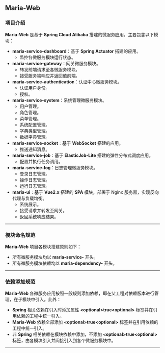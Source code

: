 ## Maria-Web

### 项目介绍

**Maria-Web** 是基于 **Spring Cloud Alibaba** 搭建的微服务应用，主要包含以下模块：

* **maria-service-dashboard**：基于 **Spring Actuator** 搭建的应用。
    * 监控各微服务模块运行状态。
* **maria-service-gateway**：网关微服务模块。
    * 转发前端请求至各微服务模块。
    * 接受服务端响应并返回值前端。
* **maria-service-authentication**：认证中心微服务模块。
    * 认证用户身份。
    * 授权。
* **maria-service-system**：系统管理微服务模块。
    * 用户管理。
    * 角色管理。
    * 菜单管理。
    * 系统配置管理。
    * 字典类型管理。
    * 数据字典管理。
* **maria-service-socket**：基于 **WebSocket** 搭建的应用。
    * 推送通知消息。
* **maria-service-job**：基于 **ElasticJob-Lite** 搭建的弹性分布式调度应用。
    * 配置并执行任务调用。
* **maria-service-log**：日志管理微服务模块。
    * 登录日志管理。
    * 操作日志管理。
    * 运行日志管理。
* **maria-ui**：基于 **Vue2.x** 搭建的 **SPA** 模块，部署于 Nginx 服务器，实现反向代理与负载均衡。
    * 系统展示。
    * 接受请求并转发至网关。
    * 返回系统响应结果。

---

### 模块命名规范

**Maria-Web** 项目各模块搭建原则如下：

* 所有微服务模块均以 **maria-service-** 开头。
* 所有微服务模块依赖均以 **maria-dependency-** 开头。

---

### 依赖添加规范

**Maria-Web** 各微服务应用按照一般规则添加依赖，即在父工程对依赖版本进行管理，在子模块中引入。此外：

* **Spring** 相关依赖在引入时添加属性 **\<optional>true\<optional>** 标签并在引用依赖的工程中统一引入。
* **Maria-Web** 依赖全部添加 **\<optional>true\<optional>** 标签并在引用依赖的工程中统一引入。
* 非 **Spring** 相关依赖在模块依赖中添加，不添加 **\<optional>true\<optional>** 标签，由各模块引入并间接引入到各个微服务模块中。

---
